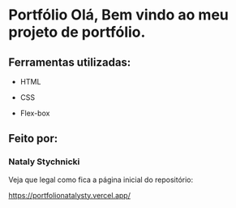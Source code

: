 

# Portfólio Olá, Bem vindo ao meu projeto de portfólio.

## Ferramentas utilizadas:

* HTML

* CSS

* Flex-box

## Feito por:

### Nataly Stychnicki


Veja que legal como fica a página inicial do repositório:

https://portfolionatalysty.vercel.app/
